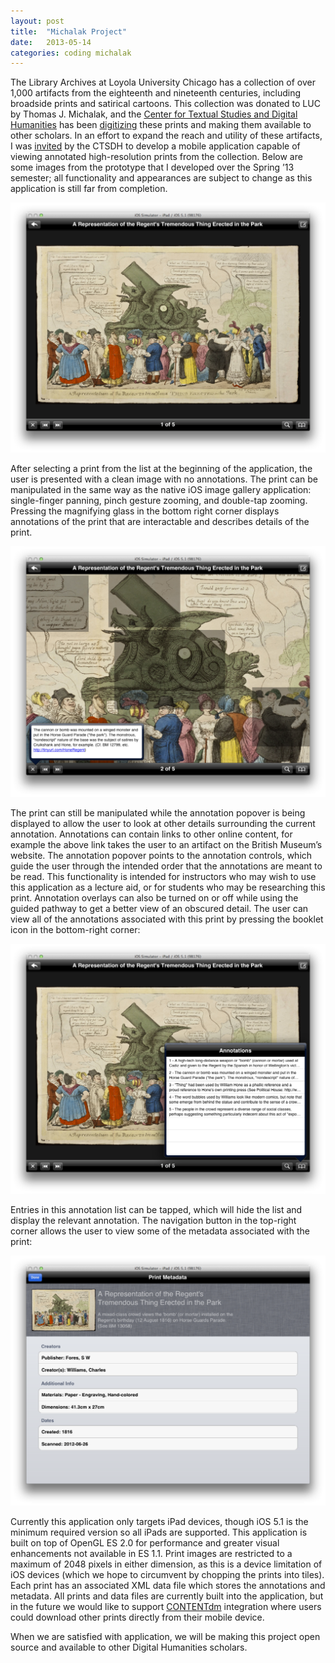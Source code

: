 ```yaml
---
layout: post
title:  "Michalak Project"
date:   2013-05-14
categories: coding michalak
---
```


The Library Archives at Loyola University Chicago has a collection of over
1,000 artifacts from the eighteenth and nineteenth centuries, including
broadside prints and satirical cartoons. This collection was donated to LUC by
Thomas J. Michalak, and the [Center for Textual Studies and Digital
Humanities](http://luc.edu/ctsdh/) has been
[digitizing](http://content.library.luc.edu/cdm/landingpage/collection/coll32)
these prints and making them available to other scholars.  In an effort to
expand the reach and utility of these artifacts, I was
[invited](http://luc.edu/ctsdh/researchprojects/digitizingthemichalakcollection/)
by the CTSDH to develop a mobile application capable of viewing annotated
high-resolution prints from the collection. Below are some images from the
prototype that I developed over the Spring ’13 semester; all functionality and
appearances are subject to change as this application is still far from
completion.

![Michalak Project - Print Display](/images/michalak-print.png)

After selecting a print from the list at the beginning of the application, the
user is presented with a clean image with no annotations. The print can be
manipulated in the same way as the native iOS image gallery application:
single-finger panning, pinch gesture zooming, and double-tap zooming. Pressing
the magnifying glass in the bottom right corner displays annotations of the
print that are interactable and describes details of the print.

![Michalak Project - Annotation Interaction](/images/michalak-annotation.png)

The print can still be manipulated while the annotation popover is being
displayed to allow the user to look at other details surrounding the current
annotation. Annotations can contain links to other online content, for example
the above link takes the user to an artifact on the British Museum’s website.
The annotation popover points to the annotation controls, which guide the user
through the intended order that the annotations are meant to be read. This
functionality is intended for instructors who may wish to use this application
as a lecture aid, or for students who may be researching this print. Annotation
overlays can also be turned on or off while using the guided pathway to get a
better view of an obscured detail. The user can view all of the annotations
associated with this print by pressing the booklet icon in the bottom-right
corner:

![Michalak Project - Annotation List](/images/michalak-annotation-list.png)

Entries in this annotation list can be tapped, which will hide the list and
display the relevant annotation. The navigation button in the top-right corner
allows the user to view some of the metadata associated with the print:

![Print metadata – expandable to contain more data](/images/michalak-print-metadata.png)

Currently this application only targets iPad devices, though iOS 5.1 is the
minimum required version so all iPads are supported. This application is built
on top of OpenGL ES 2.0 for performance and greater visual enhancements not
available in ES 1.1. Print images are restricted to a maximum of 2048 pixels in
either dimension, as this is a device limitation of iOS devices (which we hope
to circumvent by chopping the prints into tiles). Each print has an associated
XML data file which stores the annotations and metadata. All prints and data
files are currently built into the application, but in the future we would like
to support [CONTENTdm](http://www.contentdm.org/) integration where users could
download other prints directly from their mobile device.

When we are satisfied with application, we will be making this project open
source and available to other Digital Humanities scholars.
